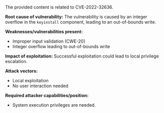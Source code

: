 The provided content is related to CVE-2022-32636.

**Root cause of vulnerability:**
The vulnerability is caused by an integer overflow in the `keyinstall` component, leading to an out-of-bounds write.

**Weaknesses/vulnerabilities present:**
- Improper input validation (CWE-20)
- Integer overflow leading to out-of-bounds write

**Impact of exploitation:**
Successful exploitation could lead to local privilege escalation.

**Attack vectors:**
- Local exploitation
- No user interaction needed

**Required attacker capabilities/position:**
- System execution privileges are needed.